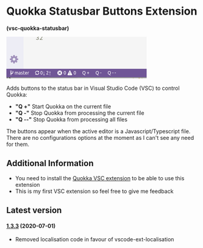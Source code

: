 # Quokka Statusbar Buttons Extension

**(vsc-quokka-statusbar)**

![alt text](https://raw.githubusercontent.com/sketchbuch/vsc-quokka-statusbar/master/docs/images/screenshot.png 'VSC Quokka Statusbar Buttons Extension')

Adds buttons to the status bar in Visual Studio Code (VSC) to control Quokka:

- **"Q +"** Start Quokka on the current file
- **"Q -"** Stop Quokka from processing the current file
- **"Q --"** Stop Quokka from processing all files

The buttons appear when the active editor is a Javascript/Typescript file. There are no configurations options at the moment as I can't see any need for them.

## Additional Information

- You need to install the [Quokka VSC extension](https://marketplace.visualstudio.com/items?itemName=WallabyJs.quokka-vscode) to be able to use this extension
- This is my first VSC extension so feel free to give me feedback

## Latest version


#### [1.3.3](https://github.com/sketchbuch/vsc-quokka-statusbar/compare/v1.3.1...v1.3.3) (2020-07-01)

- Removed localisation code in favour of vscode-ext-localisation
